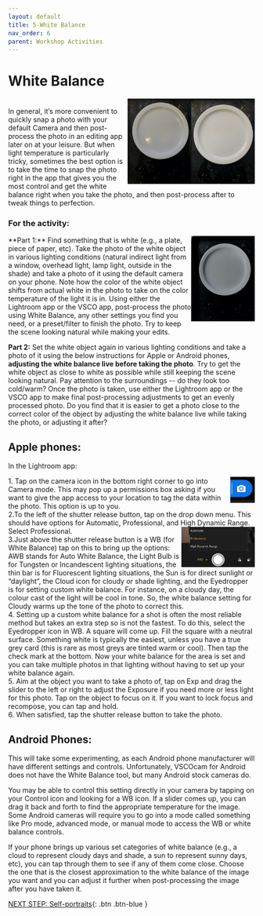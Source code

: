 ```yaml
---
layout: default
title: 5-White Balance
nav_order: 6
parent: Workshop Activities
---
```

# White Balance
<img src="images//photo-white-01.jpeg" style="float:right;width:130px;" alt=picture of a plate white balance>
<img src="images//photo-white-03.jpeg" style="float:right;width:130px;" alt=white plate example><br>
In general, it’s more convenient to quickly snap a photo with your default Camera and then post-process the photo in an editing app later on at your leisure. But when light temperature is particularly tricky, sometimes the best option is to take the time to snap the photo right in the app that gives you the most control and get the white balance right when you take the photo, and then post-process after to tweak things to perfection.  

### For the activity:
<img src="images//photo-white-02.jpeg" style="float:right;width:130px;" alt=white plate example>
**Part 1:** Find something that is white (e.g., a plate, piece of paper, etc). Take the photo of the white object in various lighting conditions (natural indirect light from a window, overhead light, lamp light, outside in the shade) and take a photo of it using the default camera on your phone. Note how the color of the white object shifts from actual white in the photo to take on the color temperature of the light it is in. Using either the Lightroom app or the VSCO app, post-process the photo using White Balance, any other settings you find you need, or a preset/filter to finish the photo. Try to keep the scene looking natural while making your edits.

**Part 2:**  Set the white object again in various lighting conditions and take a photo of it using the below instructions for Apple or Android phones, <b>adjusting the white balance live before taking the photo</b>. Try to get the white object as close to white as possible while still keeping the scene looking natural. Pay attention to the surroundings -- do they look too cold/warm? Once the photo is taken, use either the Lightroom app or the VSCO app to make final post-processing adjustments to get an evenly processed photo. Do you find that it is easier to get a photo close to the correct color of the object by adjusting the white balance live while taking the photo, or adjusting it after?

## Apple phones:
In the Lightroom app:<br>

<img src="images//cam.jpg" style="float:right;width:50px;" alt=camera icon screenshot>
1. Tap on the camera icon in the bottom right corner to go into Camera mode. This may pop up a permissions box asking if you want to give the app access to your location to tag the data within the photo. This option is up to you. <br>
2.To the left of the shutter release button, tap on the drop down menu. This should have options for Automatic, Professional, and High Dynamic Range. Select Professional. <img src="images//promode.jpg" style="float:right;width:150px;" alt=camera icon screenshot><br>
3.Just above the shutter release button is a WB (for White Balance) tap on this to bring up the options: AWB stands for Auto White Balance, the Light Bulb is for Tungsten or Incandescent lighting situations, the thin bar is for Fluorescent lighting situations, the Sun is for direct sunlight or “daylight”, the Cloud icon for cloudy or shade lighting, and the Eyedropper is for setting custom white balance. For instance, on a cloudy day, the colour cast of the light will be cool in tone. So, the white balance setting for Cloudy warms up the tone of the photo to correct this. <br>
4. Setting up a custom white balance for a shot is often the most reliable method but takes an extra step so is not the fastest. To do this, select the Eyedropper icon in WB. A square will come up. Fill the square with a neutral surface. Something white is typically the easiest, unless you have a true grey card (this is rare as most greys are tinted warm or cool). Then tap the check mark at the bottom. Now your white balance for the area is set and you can take multiple photos in that lighting without having to set up your white balance again. <br>
5. Aim at the object you want to take a photo of, tap on Exp and drag the slider to the left or right to adjust the Exposure if you need more or less light for this photo. Tap on the object to focus on it. If you want to lock focus and recompose, you can tap and hold. <br>
6. When satisfied, tap the shutter release button to take the photo.


## Android Phones:
This will take some experimenting, as each Android phone manufacturer will have different settings and controls. Unfortunately, VSCOcam for Android does not have the White Balance tool, but many Android stock cameras do. 

You may be able to control this setting directly in your camera by tapping on your Control icon and looking for a WB icon. If a slider comes up, you can drag it back and forth to find the appropriate temperature for the image. Some Android cameras will require you to go into a mode called something like Pro mode, advanced mode, or manual mode to access the WB or white balance controls.

If your phone brings up various set categories of white balance (e.g., a cloud to represent cloudy days and shade, a sun to represent sunny days, etc), you can tap through them to see if any of them come close. Choose the one that is the closest approximation to the white balance of the image you want and you can adjust it further when post-processing the image after you have taken it. 

[NEXT STEP: Self-portraits](self-portraits.html){: .btn .btn-blue }
